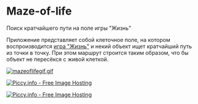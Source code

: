 # Maze-of-life
Поиск кратчайшего пути на поле игры "Жизнь" 

Приложение представляет собой клеточное поле, на котором воспроизводится <a href="https://ru.wikipedia.org/wiki/%D0%98%D0%B3%D1%80%D0%B0_%C2%AB%D0%96%D0%B8%D0%B7%D0%BD%D1%8C%C2%BB">игра "Жизнь"</a>  и некий объект ищет кратчайший путь из точки в точку.
При этом маршрут строится таким образом, что бы объект не пересёкся с живой клеткой.

[![mazeoflifegif.gif](https://s3.gifyu.com/images/mazeoflifegif.gif)](https://gifyu.com/image/kge2)

<a href="http://piccy.info/view3/13369118/29b14d202f48e2ff3a82d7db63793da5/1200/" target="_blank"><img src="http://i.piccy.info/i9/354dac2ed47f635f6a2edff817a10cc2/1567366213/59734/1335655/maze_scr1_800.jpg" alt="Piccy.info - Free Image Hosting" border="0" /></a><a href="http://i.piccy.info/a3c/2019-09-01-19-30/i9-13369118/800x478-r" target="_blank"><img src="http://i.piccy.info/a3/2019-09-01-19-30/i9-13369118/800x478-r/i.gif" alt="" border="0" /></a>

<a href="http://piccy.info/view3/13369120/bc67edf5768cf00cee52cea178a33b27/1200/" target="_blank"><img src="http://i.piccy.info/i9/db61ee827122e0e44af0173f5d71464a/1567366301/58706/1335655/maze_scr2_800.jpg" alt="Piccy.info - Free Image Hosting" border="0" /></a><a href="http://i.piccy.info/a3c/2019-09-01-19-31/i9-13369120/800x474-r" target="_blank"><img src="http://i.piccy.info/a3/2019-09-01-19-31/i9-13369120/800x474-r/i.gif" alt="" border="0" /></a>
